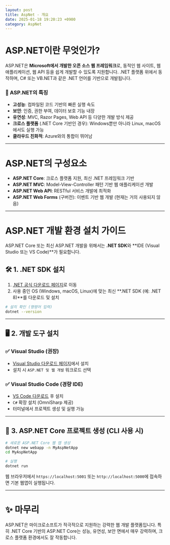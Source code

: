 ```yaml
---
layout: post
title: AspNet - 개요
date: 2025-01-18 19:20:23 +0900
category: AspNet
---
```

# ASP.NET이란 무엇인가?

ASP.NET은 **Microsoft에서 개발한 오픈 소스 웹 프레임워크**로, 동적인 웹 사이트, 웹 애플리케이션, 웹 API 등을 쉽게 개발할 수 있도록 지원합니다. .NET 플랫폼 위에서 동작하며, C# 또는 VB.NET과 같은 .NET 언어를 기반으로 개발됩니다.

### 📌 ASP.NET의 특징

- **고성능**: 컴파일된 코드 기반의 빠른 실행 속도
- **보안**: 인증, 권한 부여, 데이터 보호 기능 내장
- **유연성**: MVC, Razor Pages, Web API 등 다양한 개발 방식 제공
- **크로스 플랫폼** (.NET Core 기반인 경우): Windows뿐만 아니라 Linux, macOS에서도 실행 가능
- **클라우드 친화적**: Azure와의 통합이 뛰어남

---

# ASP.NET의 구성요소

- **ASP.NET Core**: 크로스 플랫폼 지원, 최신 .NET 프레임워크 기반
- **ASP.NET MVC**: Model-View-Controller 패턴 기반 웹 애플리케이션 개발
- **ASP.NET Web API**: RESTful 서비스 개발에 최적화
- **ASP.NET Web Forms** (구버전): 이벤트 기반 웹 개발 (현재는 거의 사용되지 않음)

---

# ASP.NET 개발 환경 설치 가이드

ASP.NET Core 또는 최신 ASP.NET 개발을 위해서는 **.NET SDK**와 **IDE (Visual Studio 또는 VS Code)**가 필요합니다.

## 🛠️ 1. .NET SDK 설치

1. [.NET 공식 다운로드 페이지](https://dotnet.microsoft.com/en-us/download)로 이동
2. 사용 중인 OS (Windows, macOS, Linux)에 맞는 최신 **.NET SDK (예: .NET 8)**를 다운로드 및 설치

```bash
# 설치 확인 (명령어 입력)
dotnet --version
```

---

## 🖥️ 2. 개발 도구 설치

### ✅ Visual Studio (권장)

- [Visual Studio 다운로드 페이지](https://visualstudio.microsoft.com/ko/downloads/)에서 설치
- 설치 시 `ASP.NET 및 웹 개발` 워크로드 선택

### ✅ Visual Studio Code (경량 IDE)

- [VS Code 다운로드](https://code.visualstudio.com/) 후 설치
- `C#` 확장 설치 (OmniSharp 제공)
- 터미널에서 프로젝트 생성 및 실행 가능

---

## 📁 3. ASP.NET Core 프로젝트 생성 (CLI 사용 시)

```bash
# 새로운 ASP.NET Core 웹 앱 생성
dotnet new webapp -n MyAspNetApp
cd MyAspNetApp

# 실행
dotnet run
```

웹 브라우저에서 `https://localhost:5001` 또는 `http://localhost:5000`에 접속하면 기본 웹앱이 실행됩니다.

---

# ✨ 마무리

ASP.NET은 마이크로소프트가 적극적으로 지원하는 강력한 웹 개발 플랫폼입니다. 특히 .NET Core 기반의 ASP.NET Core는 성능, 유연성, 보안 면에서 매우 강력하며, 크로스 플랫폼 환경에서도 잘 작동합니다.
